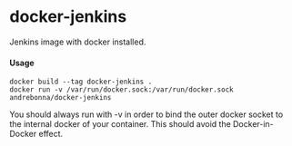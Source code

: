 # docker-jenkins
Jenkins image with docker installed.

#### Usage ####
```
docker build --tag docker-jenkins .
docker run -v /var/run/docker.sock:/var/run/docker.sock andrebonna/docker-jenkins
```
You should always run with -v in order to bind the outer docker socket to the internal docker of your container. This should avoid the Docker-in-Docker effect.
